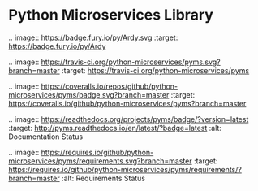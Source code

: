 # Python Microservices Library

.. image:: https://badge.fury.io/py/Ardy.svg
    :target: https://badge.fury.io/py/Ardy

.. image:: https://travis-ci.org/python-microservices/pyms.svg?branch=master
    :target: https://travis-ci.org/python-microservices/pyms

.. image:: https://coveralls.io/repos/github/python-microservices/pyms/badge.svg?branch=master
  :target: https://coveralls.io/github/python-microservices/pyms?branch=master

.. image:: https://readthedocs.org/projects/pyms/badge/?version=latest
    :target: http://pyms.readthedocs.io/en/latest/?badge=latest
    :alt: Documentation Status

.. image:: https://requires.io/github/python-microservices/pyms/requirements.svg?branch=master
     :target: https://requires.io/github/python-microservices/pyms/requirements/?branch=master
     :alt: Requirements Status